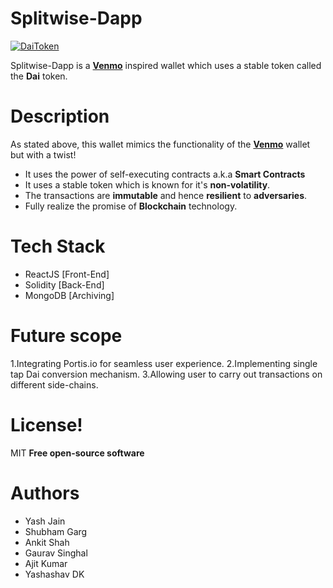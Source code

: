 # Splitwise-Dapp
[![DaiToken](https://s2.coinmarketcap.com/static/img/coins/200x200/2308.png)](https://makerdao.com/dai/)

Splitwise-Dapp is a [**Venmo**](https://venmo.com/) inspired wallet which uses a stable token called the **Dai** token. 

# Description
As stated above, this wallet mimics the functionality of the [**Venmo**](https://venmo.com/)  wallet but with a twist!
- It uses the power of self-executing contracts a.k.a **Smart Contracts**
- It uses a stable token which is known for it's **non-volatility**.
- The transactions are **immutable** and hence **resilient** to **adversaries**.
- Fully realize the promise of **Blockchain** technology.

# Tech Stack
- ReactJS [Front-End]
- Solidity [Back-End]
- MongoDB [Archiving]

# Future scope
1.Integrating Portis.io for seamless user experience.
2.Implementing single tap Dai conversion mechanism.
3.Allowing user to carry out transactions on different side-chains.

# License!
MIT
**Free open-source software**

# Authors
- Yash Jain
- Shubham Garg
- Ankit Shah
- Gaurav Singhal
- Ajit Kumar
- Yashashav DK




    
